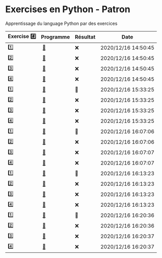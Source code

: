 # Exercises en Python - Patron

Apprentissage du language Python par des exercices

|  Exercise :hash:  |  Programme | Résultat | Date |
|-------------------|------------|----------|------|
| :one: | [:bookmark:](01/programme.py) | :x: | 2020/12/16 14:50:45 |
| :two: | [:bookmark:](02/programme.py) | :x: | 2020/12/16 14:50:45 |
| :three: | [:bookmark:](03/programme.py) | :x: | 2020/12/16 14:50:45 |
| :four: | [:bookmark:](04/programme.py) | :x: | 2020/12/16 14:50:45 |
| :one: | [:bookmark:](01/programme.py) | :tada: | 2020/12/16 15:33:25 |
| :two: | [:bookmark:](02/programme.py) | :x: | 2020/12/16 15:33:25 |
| :three: | [:bookmark:](03/programme.py) | :x: | 2020/12/16 15:33:25 |
| :four: | [:bookmark:](04/programme.py) | :x: | 2020/12/16 15:33:25 |
| :one: | [:bookmark:](01/programme.py) | :tada: | 2020/12/16 16:07:06 |
| :two: | [:bookmark:](02/programme.py) | :x: | 2020/12/16 16:07:06 |
| :three: | [:bookmark:](03/programme.py) | :x: | 2020/12/16 16:07:07 |
| :four: | [:bookmark:](04/programme.py) | :x: | 2020/12/16 16:07:07 |
| :one: | [:bookmark:](01/programme.py) | :tada: | 2020/12/16 16:13:23 |
| :two: | [:bookmark:](02/programme.py) | :x: | 2020/12/16 16:13:23 |
| :three: | [:bookmark:](03/programme.py) | :x: | 2020/12/16 16:13:23 |
| :four: | [:bookmark:](04/programme.py) | :x: | 2020/12/16 16:13:23 |
| :one: | [:bookmark:](01/programme.py) | :tada: | 2020/12/16 16:20:36 |
| :two: | [:bookmark:](02/programme.py) | :x: | 2020/12/16 16:20:36 |
| :three: | [:bookmark:](03/programme.py) | :x: | 2020/12/16 16:20:37 |
| :four: | [:bookmark:](04/programme.py) | :x: | 2020/12/16 16:20:37 |
